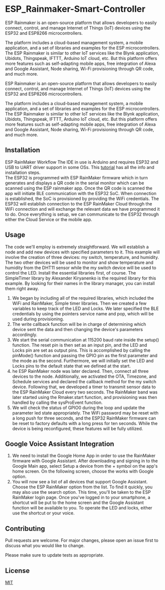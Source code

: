 # ESP_Rainmaker-Smart-Controller

ESP Rainmaker is an open-source platform that allows developers to easily connect, control, and manage Internet of Things (IoT) devices using the ESP32 and ESP8266 microcontrollers.

The platform includes a cloud-based management system, a mobile application, and a set of libraries and examples for the ESP microcontrollers. The ESP Rainmaker is similar to other IoT services like the Blynk application, Ubidots, Thingspeak, IFTTT, Arduino IoT cloud, etc. But this platform offers more features such as self-adapting mobile apps, free integration of Alexa and Google Assistant, Node sharing, Wi-Fi provisioning through QR code, and much more.

ESP Rainmaker is an open-source platform that allows developers to easily connect, control, and manage Internet of Things (IoT) devices using the ESP32 and ESP8266 microcontrollers.

The platform includes a cloud-based management system, a mobile application, and a set of libraries and examples for the ESP microcontrollers. The ESP Rainmaker is similar to other IoT services like the Blynk application, Ubidots, Thingspeak, IFTTT, Arduino IoT cloud, etc. But this platform offers more features such as self-adapting mobile apps, free integration of Alexa and Google Assistant, Node sharing, Wi-Fi provisioning through QR code, and much more.

## Installation

ESP  RainMaker Workflow
The IDE in use is Arduino and requires ESP32 and USB to UART  driver support in some OSs.  This [tutorial](https://randomnerdtutorials.com/installing-the-esp32-board-in-arduino-ide-windows-instructions/) has all the info and installation steps.  
The ESP32 is programmed with ESP RainMaker firmware which in turn generates and displays a QR code in the serial monitor which can be scanned using the ESP rainmaker app.
Once the QR code is scanned the app will initiate BLE communication with the ESP32 SoC.
When connection is established, the SoC is provisioned by providing the WiFi credentials. 
The ESP32 will establish connection to the ESP RainMaker Cloud through the WiFi connection and will exchange the relevant data we have programmed it to do.
Once everything is setup, we can communicate to the ESP32 through either the Cloud Service or the mobile app.



## Usage

The code we'll employ is extremely straightforward. We will establish a node and add new devices with specified parameters to it. This example will involve the creation of three devices: my switch, temperature, and humidity.
The two other devices will be used to monitor and show temperature and humidity from the DHT11 sensor while the my switch device will be used to control the LED. Install the essential libraries first, of course. The SimpleTimer library by Alexander Kiryanenko is the required library for this example.
By looking for their names in the library manager, you can install them right away. 

1. We began by including all of the required libraries, which included the WiFi and RainMaker, Simple timer libraries. Then we created a few variables to keep track of the LED and Locks.
We later specified the BLE credentials by using the pointers service name and pop, which will be used during provisioning.
2. The write callback function will be in charge of determining which device sent the data and then changing the device's parameters accordingly. 
3. We start the serial communication at 115200 baud rate inside the setup() function. The reset pin is then set as an input pin, and the LED and Locks pin are set as output pins.
This is accomplished by calling the pinMode() function and passing the GPIO pin as the first parameter and the mode as the second. Furthermore, we will initially set the LED and Locks pins to the default state that we defined at the start.
4. he ESP RainMaker node was later declared. Then, connect all three devices to the node. 
Additionally, we activated the OTA, Timezone, and Schedule services and declared the callback method for the my switch device. Following that, we developed a timer to transmit sensor data to the ESP RainMaker Cloud every two seconds. The RainMaker band was later started using the Rmaker.start function, and provisioning was then handled by calling the sysProEvent function.
5. We will check the status of GPIO0 during the loop and update the parameter led state appropriately.
The WiFi password may be reset with a long push for three seconds, and the ESP32 RainMaker firmware can be reset to factory defaults with a long press for ten seconds. While the device is being reconfigured, these features will be fully utilized.

## Google Voice Assistant Integration
1. We need to install the Google Home App in order to use the RainMaker firmware with Google Assistant. After downloading and signing in to the Google Main app, select Setup a device from the + symbol on the app's home screen.
On the following screen, choose the works with Google option.
2. You will now see a list of all devices that support Google Assistant. Choose the ESP RainMaker option from the list.
To find it quickly, you may also use the search option. This time, you'll be taken to the ESP RainMaker login page. Once you've logged in to your smartphone, a shortcut will be put to the home screen and the Google Assistant function will be available to you.
To operate the LED and locks, either use the shortcut or your voice. 




## Contributing

Pull requests are welcome. For major changes, please open an issue first
to discuss what you would like to change.

Please make sure to update tests as appropriate.

## License

[MIT](https://choosealicense.com/licenses/mit/)
